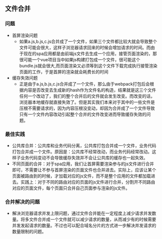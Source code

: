 ## 文件合并

### 问题

- 首屏渲染问题
  - 如果a.js,b.js,c.js合并成了一个文件，如果三个文件都比较大就会导致整个文件可能会很大，这样子浏览器请求回来的时候会增加请求的时间。而由于现在的spa应用都是由前端js文件去生成一个应用，接管页面渲染的，那很可能一个vue项目当中如果js构建打包成一个文件，很可能这个bundle.js就会很大,而页面渲染又必须等到这个文件下载完成执行接管渲染页面的工作，于是首屏的渲染就会耗费长的时间
- 缓存失效问题
  - 正是由于a.js,b.js,c.js合并成了一个文件，那么由于webpack打包后会根据内容是否改变去生成新的hash作为文件名的构造，结果就是这三个文件任何一个改动了，我们的整个合并后的文件就会发生改变。而改变的话，浏览器本地缓存就直接失效了。但是其实我们本来对于其中的一些文件是压根不需要请求的，因为内容压根没变动，却因为合并成了一个文件导致只有一个文件内容改动引起整个合并的文件改变进而导致缓存失效的问题。

### 最佳实践

- 公共库合并：公共库和业务代码分离，公共库打包合并成一个文件，业务代码打包合并成一个文件。原因是：公共库不经常改动，而业务代码经常改动。这样子业务代码变动不会导致缓存失效并不会让公共库的缓存也一起失效。
- 不同页面的合并：对于spa应用，我们让首屏需要渲染参与的js文件进行合并即可，不需要让不参与首屏渲染的页面文件也合并进去。实际上，应该让某个页面被路由到的时候，才加载对应的js文件，而不是整个应用的文件都加载进去。实践上：对于不同的路由对应的页面的js文件进行合并，分割开不同路由对应的页面文件，每个页面只合并自己页面参与渲染的js文件。

### 合并解决的问题

- 解决浏览器请求并发上限问题，通过文件合并能在一定程度上减少请求并发数量。将多文件合并成一个文件就可以减少请求的数量，从而减少有的时候需要并发发起请求的数量。不过也可以配合域名分片的方式进一步解决并发请求的数量限制的问题。